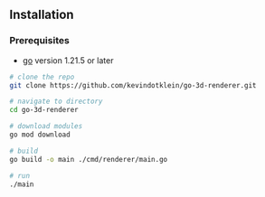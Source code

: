 ## Installation

### Prerequisites

- [go](https://golang.org/dl/) version 1.21.5 or later

```bash
# clone the repo
git clone https://github.com/kevindotklein/go-3d-renderer.git

# navigate to directory
cd go-3d-renderer

# download modules
go mod download

# build
go build -o main ./cmd/renderer/main.go

# run
./main
```

